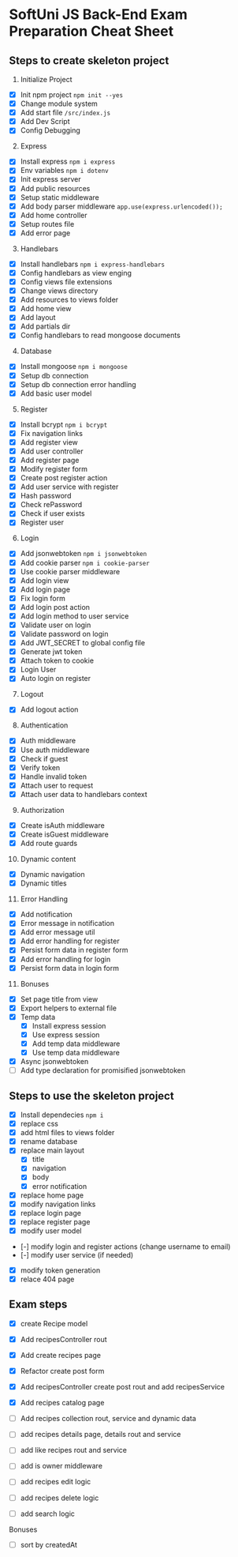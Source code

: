 # SoftUni JS Back-End Exam Preparation Cheat Sheet

## Steps to create skeleton project
1. Initialize Project
 - [x] Init npm project `npm init --yes`
 - [x] Change module system
 - [x] Add start file `/src/index.js`
 - [x] Add Dev Script
 - [x] Config Debugging
2. Express
 - [x] Install express `npm i express`
 - [x] Env variables `npm i dotenv`
 - [x] Init express server
 - [x] Add public resources
 - [x] Setup static middleware
 - [x] Add body parser middleware `app.use(express.urlencoded());`
 - [x] Add home controller
 - [x] Setup routes file
 - [x] Add error page
3. Handlebars
 - [x] Install handlebars `npm i express-handlebars`
 - [x] Config handlebars as view enging
 - [x] Config views file extensions
 - [x] Change views directory
 - [x] Add resources to views folder
 - [x] Add home view
 - [x] Add layout
 - [x] Add partials dir
 - [x] Config handlebars to read mongoose documents
4. Database
 - [x] Install mongoose `npm i mongoose`
 - [x] Setup db connection
 - [x] Setup db connection error handling
 - [x] Add basic user model
5. Register
 - [x] Install bcrypt `npm i bcrypt`
 - [x] Fix navigation links
 - [x] Add register view
 - [x] Add user controller
 - [x] Add register page
 - [x] Modify register form
 - [X] Create post register action
 - [x] Add user service with register
 - [x] Hash password
 - [x] Check rePassword
 - [x] Check if user exists
 - [x] Register user
6. Login
 - [x] Add jsonwebtoken `npm i jsonwebtoken`
 - [x] Add cookie parser `npm i cookie-parser`
 - [x] Use cookie parser middleware
 - [x] Add login view
 - [x] Add login page
 - [x] Fix login form 
 - [x] Add login post action
 - [x] Add login method to user service
 - [x] Validate user on login
 - [x] Validate password on login
 - [x] Add JWT_SECRET to global config file
 - [x] Generate jwt token
 - [x] Attach token to cookie
 - [x] Login User
 - [x] Auto login on register
7. Logout
 - [x] Add logout action
8. Authentication
 - [x] Auth middleware
 - [x] Use auth middleware
 - [x] Check if guest
 - [x] Verify token
 - [x] Handle invalid token
 - [x] Attach user to request
 - [x] Attach user data to handlebars context
9. Authorization
 - [x] Create isAuth middleware
 - [x] Create isGuest middleware
 - [x] Add route guards
10. Dynamic content
 - [x] Dynamic navigation
 - [x] Dynamic titles
11. Error Handling
 - [x] Add notification
 - [x] Error message in notification
 - [x] Add error message util
 - [x] Add error handling for register
 - [x] Persist form data in register form
 - [x] Add error handling for login
 - [x] Persist form data in login form
11. Bonuses
 - [x] Set page title from view
 - [x] Export helpers to external file
 - [x] Temp data
   - [x] Install express session
   - [x] Use express session
   - [x] Add temp data middleware
   - [x] Use temp data middleware
 - [x] Async jsonwebtoken
 - [ ] Add type declaration for promisified jsonwebtoken

## Steps to use the skeleton project
 - [x] Install dependecies `npm i`
 - [X] replace css 
 - [X] add html files to views folder
 - [x] rename database
 - [x] replace main layout
   - [x] title
   - [x] navigation
   - [x] body
   - [x] error notification
 - [x] replace home page
 - [x] modify navigation links
 - [x] replace login page
 - [x] replace register page
 - [x] modify user model
 - [-] modify login and register actions (change username to email)
 - [-] modify user service (if needed)
 - [x] modify token generation
 - [x] relace 404 page

 ## Exam steps
  - [x] create Recipe model
  - [x] Add recipesController rout
  - [x] Add create recipes page
  - [x] Refactor create post form
  - [x] Add recipesController create post rout and add recipesService
  - [x] Add recipes catalog page
  - [ ] Add recipes collection rout, service and dynamic data
  - [ ] add recipes details page, details rout and service
  - [ ] add like recipes rout and service
  - [ ] add is owner middleware
  - [ ] add recipes edit logic
  - [ ] add recipes delete logic
  - [ ] add search logic


Bonuses
 - [ ] sort by createdAt